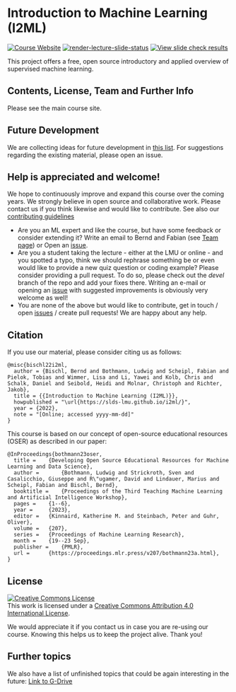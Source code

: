 # Introduction to Machine Learning (I2ML)

[![Course Website](https://img.shields.io/badge/Main_Course_Site-517FF7)](https://slds-lmu.github.io/i2ml/)
[![render-lecture-slide-status](https://github.com/slds-lmu/lecture_i2ml/actions/workflows/render-lecture-slide-status.yaml/badge.svg?branch=master)](https://github.com/slds-lmu/lecture_i2ml/actions/workflows/render-lecture-slide-status.yaml)
[![View slide check results](https://img.shields.io/badge/View_slide_check_results-E0911F)](https://slds-lmu.github.io/lecture_i2ml/)

This project offers a free, open source introductory and applied overview of supervised machine learning.

## Contents, License, Team and Further Info

Please see the main course site.

## Future Development

We are collecting ideas for future development in [this list](https://docs.google.com/document/d/1-Qj-i-dgRMiLyniBV2-_bQKtlBUMoMpktc2oGVgll3k/edit?usp=sharing).
For suggestions regarding the existing material, please open an issue.


## Help is appreciated and welcome!

We hope to continuously improve and expand this course over the coming years.
We strongly believe in open source and collaborative work. Please contact us if
you think likewise and would like to contribute.
See also our [contributing guidelines](CONTRIBUTING.md)

- Are you an ML expert and like the course, but have some feedback or consider
  extending it?
  Write an email to Bernd and Fabian (see [Team page](vignettes/team.Rmd)) or
  Open an [issue](https://github.com/compstat-lmu/lecture_i2ml/issues).
- Are you a student taking the lecture - either at the LMU or online - and you
  spotted a typo, think we should rephrase something be or even would like to
  provide a new quiz question or coding example? Please consider providing a
  pull request. To do so, please check out the *devel* branch of the repo and
  add your fixes there. Writing an e-mail or opening an
  [issue](https://github.com/compstat-lmu/lecture_i2ml/issues) with suggested
  improvements is obviously very welcome as well!
- You are none of the above but would like to contribute, get in touch / open
  [issues](https://github.com/compstat-lmu/lecture_i2ml/issues) / create pull
  requests! We are happy about any help.

## Citation

If you use our material, please consider citing us as follows:

```
@misc{bischl22i2ml,
  author = {Bischl, Bernd and Bothmann, Ludwig and Scheipl, Fabian and Pielok, Tobias and Wimmer, Lisa and Li, Yawei and Kolb, Chris and Schalk, Daniel and Seibold, Heidi and Molnar, Christoph and Richter, Jakob},
  title = {{Introduction to Machine Learning (I2ML)}},
  howpublished = "\url{https://slds-lmu.github.io/i2ml/}",
  year = {2022},
  note = "[Online; accessed yyyy-mm-dd]"
}
```

This course is based on our concept of open-source educational resources (OSER) as described in our paper:

```
@InProceedings{bothmann23oser,
  title = 	 {Developing Open Source Educational Resources for Machine Learning and Data Science},
  author =       {Bothmann, Ludwig and Strickroth, Sven and Casalicchio, Giuseppe and R\"ugamer, David and Lindauer, Marius and Scheipl, Fabian and Bischl, Bernd},
  booktitle = 	 {Proceedings of the Third Teaching Machine Learning and Artificial Intelligence Workshop},
  pages = 	 {1--6},
  year = 	 {2023},
  editor = 	 {Kinnaird, Katherine M. and Steinbach, Peter and Guhr, Oliver},
  volume = 	 {207},
  series = 	 {Proceedings of Machine Learning Research},
  month = 	 {19--23 Sep},
  publisher =    {PMLR},
  url = 	 {https://proceedings.mlr.press/v207/bothmann23a.html},
}
```

## License

<a rel="license" href="http://creativecommons.org/licenses/by/4.0/"><img alt="Creative Commons License" style="border-width:0" src="https://i.creativecommons.org/l/by/4.0/88x31.png" /></a><br />This work is licensed under a <a rel="license" href="http://creativecommons.org/licenses/by/4.0/">Creative Commons Attribution 4.0 International License</a>.

We would appreciate it if you contact us in case you are re-using our course.
Knowing this helps us to keep the project alive. Thank you!

## Further topics

We also have a list of unfinished topics that could be again interesting in the future: <a href="https://docs.google.com/spreadsheets/d/1fHbLj4w4J9A9wSqtfQWJsDiWjjnUEyJIEks5cgPLTs0/edit#gid=0">Link to G-Drive</a>

